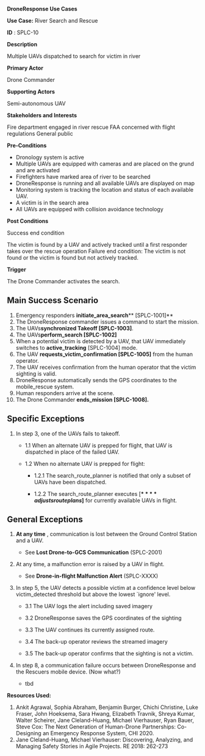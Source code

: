 **DroneResponse Use Cases**

**Use Case:** River Search and Rescue

**ID** : SPLC-10

**Description**

Multiple UAVs dispatched to search for victim in river

**Primary Actor**

Drone Commander

**Supporting Actors**

Semi-autonomous UAV

**Stakeholders and Interests**

Fire department engaged in river rescue
 FAA concerned with flight regulations
 General public

**Pre-Conditions**

- Dronology system is active
- Multiple UAVs are equipped with cameras and are placed on the grund and are activated
- Firefighters have marked area of river to be searched
- DroneResponse is running and all available UAVs are displayed on map
- Monitoring system is tracking the location and status of each available UAV.
- A victim is in the search area
- All UAVs are equipped with collision avoidance technology

**Post Conditions**

Success end condition

The victim is found by a UAV and actively tracked until a first responder takes over the rescue operation
Failure end condition:
 The victim is not found or the victim is found but not actively tracked.

**Trigger**

The Drone Commander activates the search.

## Main Success Scenario

1. Emergency responders **initiate\_area\_search**** [SPLC-1001]**
2. The DroneResponse commander issues a command to start the mission.
3. The UAVs**synchronized Takeoff [SPLC-1003]**.
4. The UAVs**perform\_search [SPLC-1002]**
5. When a potential victim is detected by a UAV, that UAV immediately switches to **active\_tracking** [SPLC-1004] mode.
6. The UAV **requests\_victim\_confirmation [SPLC-1005]** from the human operator.
7. The UAV receives confirmation from the human operator that the victim sighting is valid.
8. DroneResponse automatically sends the GPS coordinates to the mobile\_rescue system.
9. Human responders arrive at the scene.
10. The Drone Commander **ends\_mission [SPLC-1008].**

## Specific Exceptions

1. In step 3, one of the UAVs fails to takeoff.

   * 1.1 When an alternate UAV is prepped for flight, that UAV is dispatched in place of the failed UAV.

   * 1.2 When no alternate UAV is prepped for flight:

      * 1.2.1 The search\_route\_planner is notified that only a subset of UAVs have been dispatched.

      * 1.2.2 The search\_route\_planner executes [**$**** adjusts route plans$]** for currently available UAVs in flight.

## General Exceptions

1. **At any time** , communication is lost between the Ground Control Station and a UAV.

   * See **Lost Drone-to-GCS Communication** (SPLC-2001)

2. At any time, a malfunction error is raised by a UAV in flight.

   * See **Drone-in-flight Malfunction Alert** (SPLC-XXXX)

3. In step 5, the UAV detects a possible victim at a confidence level below victim\_detected threshold but above the lowest `ignore&#39; level.

   * 3.1 The UAV logs the alert including saved imagery

   * 3.2 DroneResponse saves the GPS coordinates of the sighting

   * 3.3 The UAV continues its currently assigned route.

   * 3.4 The back-up operator reviews the streamed imagery

   * 3.5 The back-up operator confirms that the sighting is not a victim.

4. In step 8, a communication failure occurs between DroneResponse and the Rescuers mobile device. (Now what?)
   * tbd


**Resources Used:**

1. Ankit Agrawal, Sophia Abraham, Benjamin Burger, Chichi Christine, Luke Fraser, John Hoeksema, Sara Hwang, Elizabeth Travnik, Shreya Kumar, Walter Scheirer, Jane Cleland-Huang, Michael Vierhauser, Ryan Bauer, Steve Cox: The Next Generation of Human-Drone Partnerships: Co-Designing an Emergency Response System, CHI 2020.
2. Jane Cleland-Huang, Michael Vierhauser: Discovering, Analyzing, and Managing Safety Stories in Agile Projects. RE 2018: 262-273